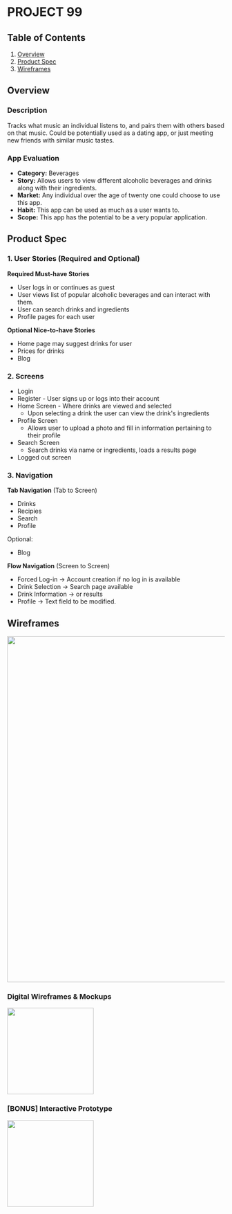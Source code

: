# PROJECT 99

## Table of Contents
1. [Overview](#Overview)
1. [Product Spec](#Product-Spec)
1. [Wireframes](#Wireframes)

## Overview
### Description
Tracks what music an individual listens to, and pairs them with others based on that music. Could be potentially used as a dating app, or just meeting new friends with similar music tastes.

### App Evaluation
- **Category:** Beverages
- **Story:** Allows users to view different alcoholic beverages and drinks along with their ingredients.
- **Market:** Any individual over the age of twenty one could choose to use this app.
- **Habit:** This app can be used as much as a user wants to.
- **Scope:** This app has the potential to be a very popular application.

## Product Spec
### 1. User Stories (Required and Optional)

**Required Must-have Stories**

* User logs in or continues as guest
* User views list of popular alcoholic beverages and can interact with them.
* User can search drinks and ingredients
* Profile pages for each user

**Optional Nice-to-have Stories**

* Home page may suggest drinks for user 
* Prices for drinks
* Blog

### 2. Screens

* Login 
* Register - User signs up or logs into their account
* Home Screen - Where drinks are viewed and selected
   * Upon selecting a drink the user can view the drink's ingredients
* Profile Screen 
   * Allows user to upload a photo and fill in information pertaining to their profile
* Search Screen
   * Search drinks via name or ingredients, loads a results page
* Logged out screen


### 3. Navigation

**Tab Navigation** (Tab to Screen)

* Drinks
* Recipies
* Search
* Profile

Optional:
* Blog

**Flow Navigation** (Screen to Screen)
* Forced Log-in -> Account creation if no log in is available
* Drink Selection -> Search page available
* Drink Information -> or results
* Profile -> Text field to be modified. 
## Wireframes
<img src="" width=800><br>

### Digital Wireframes & Mockups
<img src="" height=200>

### [BONUS] Interactive Prototype
<img src="" width=200>

